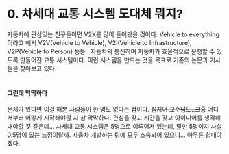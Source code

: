 # 0. 차세대 교통 시스템 도대체 뭐지?

자동차에 관심있는 친구들이면 V2X를 많이 들어봤을 것이다. Vehicle to everything이라고 해서
V2V(Vehicle to Vehicle), V2I(Vehicle to Infrastructure), V2P(Vehicle to Person) 등등.. 자동차와 통신하며
자동차가 효율적으로 운행할 수 있도록 만들어진 교통 시스템이다. 이런 시스템을 만드는 것을 목표로 기존의 논문과 기사들을 찾아보고 있다. <br/>
<br/>
#### 그런데 막막하다
문제가 있다면 이걸 해본 사람들이 한 명도 없다는 점이다. ~~심지어 교수님도..크흠~~
어디서부터 어떻게 시작해야할 지 참 막막하다. 관심을 갖고 시간을 갖고 아이디어를 생각해 내야할 것 같은데... 차세대 교통 시스템은 5명으로 이루어져 있는데,
말만 5명이지 사실 0.5명이 있는 느낌이랄까. 자율차 개발하는 팀에 모두 소속되어 있으니... 아무튼 힘내야겠다.
